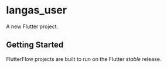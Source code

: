 # langas_user

A new Flutter project.

## Getting Started

FlutterFlow projects are built to run on the Flutter _stable_ release.
 
